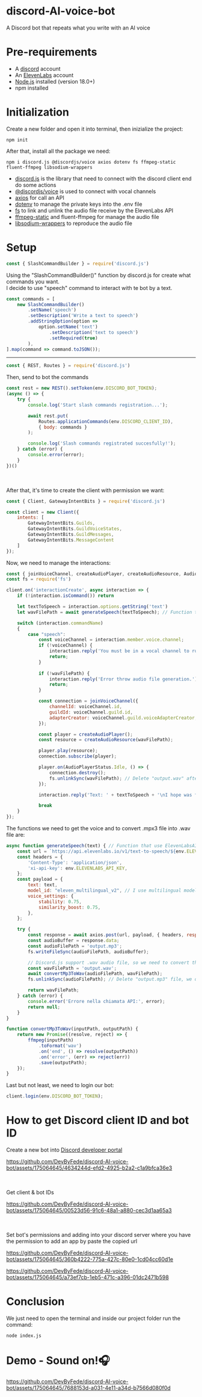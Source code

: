 # discord-AI-voice-bot
A Discord bot that repeats what you write with an AI voice

# Pre-requirements
<ul>
  <li> A <a href="https://discord.com/">discord</a> account </li>
  <li> An <a href="https://elevenlabs.io/">ElevenLabs</a> account </li> 
  <li> <a href="https://nodejs.org/">Node.js</a> installed (version 18.0+) </li>
  <li> npm installed </li>
</ul>

# Initialization
Create a new folder and open it into terminal, then inizialize the project:
```
npm init 
```
After that, install all the package we need:
```
npm i discord.js @discordjs/voice axios dotenv fs ffmpeg-static fluent-ffmpeg libsodium-wrappers
```
<ul>
  <li> <ins>discord.js</ins> is the library that need to connect with the discord client end do some actions </li>
  <li> <ins>@discordjs/voice</ins> is used to connect with vocal channels </li>
  <li> <ins>axios</ins> for call an API </li>
  <li> <ins>dotenv</ins> to manage the private keys into the .env file </li>
  <li> <ins>fs</ins> to link and unlink the audio file receive by the ElevenLabs API </li>
  <li> <ins>ffmpeg-static</ins> and fluent-ffmpeg for manage the audio file </li>
  <li> <ins>libsodium-wrappers</ins> to reproduce the audio file </li>
</ul>

# Setup
```javascript
const { SlashCommandBuilder } = require('discord.js')
```
Using the "SlashCommandBuilder()" function by discord.js for create what commands you want.<br />
I decide to use "speech" command to interact with te bot by a text.
```javascript
const commands = [
    new SlashCommandBuilder()
        .setName('speech')
        .setDescription('Write a text to speech')
        .addStringOption(option => 
            option.setName('text')
                .setDescription('text to speech')
                .setRequired(true)
        ),
].map(command => command.toJSON());
```
<hr />

```javascript
const { REST, Routes } = require('discord.js')
```
Then, send to bot the commands

```javascript
const rest = new REST().setToken(env.DISCORD_BOT_TOKEN);
(async () => {
    try {
        console.log('Start slash commands registration...');

        await rest.put(
            Routes.applicationCommands(env.DISCORD_CLIENT_ID),
            { body: commands }
        );

        console.log('Slash commands registrated succesfully!');
    } catch (error) {
        console.error(error);
    }
})()
```

<br /><br />
After that, it's time to create the client with permission we want:

```javascript
const { Client, GatewayIntentBits } = require('discord.js')

const client = new Client({
    intents: [
        GatewayIntentBits.Guilds,
        GatewayIntentBits.GuildVoiceStates,
        GatewayIntentBits.GuildMessages,
        GatewayIntentBits.MessageContent
    ]
});
```

Now, we need to manage the interactions:
```javascript
const { joinVoiceChannel, createAudioPlayer, createAudioResource, AudioPlayerStatus } = require('@discordjs/voice')
const fs = require('fs')

client.on('interactionCreate', async interaction => {
    if (!interaction.isCommand()) return 

    let textToSpeech = interaction.options.getString('text')
    let wavFilePath = await generateSpeech(textToSpeech); // Function that call ElevenLabs API to generate AI voice by the text you sent

    switch (interaction.commandName)
    {
        case "speech":
            const voiceChannel = interaction.member.voice.channel;
            if (!voiceChannel) {
                interaction.reply('You must be in a vocal channel to run this command!');
                return;
            }
            
            if (!wavFilePath) {
                interaction.reply('Error throw audio file generation.');
                return;
            }

            const connection = joinVoiceChannel({
                channelId: voiceChannel.id,
                guildId: voiceChannel.guild.id,
                adapterCreator: voiceChannel.guild.voiceAdapterCreator,
            });

            const player = createAudioPlayer();
            const resource = createAudioResource(wavFilePath);

            player.play(resource);
            connection.subscribe(player);

            player.on(AudioPlayerStatus.Idle, () => {
                connection.destroy();
                fs.unlinkSync(wavFilePath); // Delete "output.wav" after the command
            });

            interaction.reply('Text: ' + textToSpeech + '\nI hope was funny! :D')

            break
    }
});
```

The functions we need to get the voice and to convert .mpx3 file into .wav file are:
```javascript
async function generateSpeech(text) { // Function that use ElevenLabsAI API for generate voice by text sent
    const url = `https://api.elevenlabs.io/v1/text-to-speech/${env.ELEVENLABS_VOICE_ID}`;
    const headers = {
        'Content-Type': 'application/json',
        'xi-api-key': env.ELEVENLABS_API_KEY,
    };
    const payload = {
        text: text,
        model_id: "eleven_multilingual_v2", // I use multilingual model, but you can choose what model you want
        voice_settings: {
            stability: 0.75,
            similarity_boost: 0.75,
        },
    };

    try {
        const response = await axios.post(url, payload, { headers, responseType: 'arraybuffer' });
        const audioBuffer = response.data;
        const audioFilePath = 'output.mp3';
        fs.writeFileSync(audioFilePath, audioBuffer);

        // Discord.js support .wav audio file, so we need to convert the file from ElevenLabs from .mp3 to .wav
        const wavFilePath = 'output.wav';
        await convertMp3ToWav(audioFilePath, wavFilePath);
        fs.unlinkSync(audioFilePath); // Delete "output.mp3" file, we don't need it

        return wavFilePath;
    } catch (error) {
        console.error('Errore nella chiamata API:', error);
        return null;
    }
}

function convertMp3ToWav(inputPath, outputPath) {
    return new Promise((resolve, reject) => {
        ffmpeg(inputPath)
            .toFormat('wav')
            .on('end', () => resolve(outputPath))
            .on('error', (err) => reject(err))
            .save(outputPath);
    });
}
```

Last but not least, we need to login our bot:

```javascript
client.login(env.DISCORD_BOT_TOKEN);
```

#  How to get Discord client ID and bot ID
Create a new bot into <a href="https://discord.com/developers/">Discord developer portal</a>

https://github.com/DevByFede/discord-AI-voice-bot/assets/175064645/4634244d-efd2-4925-b2a2-c1a9bfca36e3

<br /><br />
Get client & bot IDs

https://github.com/DevByFede/discord-AI-voice-bot/assets/175064645/00523d56-91c6-48a1-a880-cec3d1aa65a3

<br /><br />
Set bot's permissions and adding into your discord server where you have the permission to add an app by paste the copied url

https://github.com/DevByFede/discord-AI-voice-bot/assets/175064645/360b4222-775a-427c-80e0-1cd04cc60d1e

https://github.com/DevByFede/discord-AI-voice-bot/assets/175064645/a73ef7cb-1eb5-471c-a396-01dc2471b598

# Conclusion
We just need to open the terminal and inside our project folder run the command:
```
node index.js
```

# Demo - Sound on!🎧
https://github.com/DevByFede/discord-AI-voice-bot/assets/175064645/7688153d-a031-4e11-a34d-b7566d080f0d
